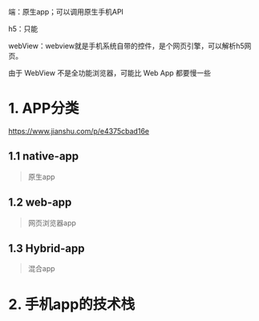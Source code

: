 端：原生app；可以调用原生手机API

h5：只能

webView：webview就是手机系统自带的控件，是个网页引擎，可以解析h5网页。

由于 WebView 不是全功能浏览器，可能比 Web App 都要慢一些



# 1. APP分类

https://www.jianshu.com/p/e4375cbad16e

## 1.1 native-app

> 原生app

## 1.2 web-app

> 网页浏览器app



## 1.3 Hybrid-app

> 混合app



# 2. 手机app的技术栈





